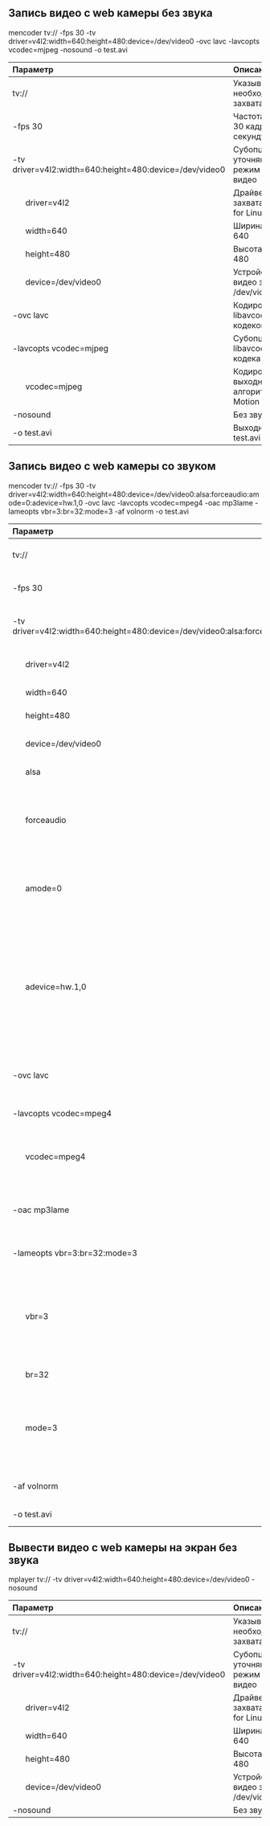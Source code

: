 ## Запись видео с web камеры без звука

mencoder tv:// -fps 30 -tv driver=v4l2:width=640:height=480:device=/dev/video0 -ovc lavc -lavcopts vcodec=mjpeg -nosound -o test.avi

| Параметр                                           | Описание                                                                      |
|:---------------------------------------------------|:------------------------------------------------------------------------------|
|tv://                                               | Указывает на необходимость захвата видео                                      |
|-fps 30                                             | Частота кадров 30 кадров в секунду                                            |
|-tv driver=v4l2:width=640:height=480:device=/dev/video0| Субопции уточняющие режим захвата видео                                    |
|&nbsp;&nbsp;&nbsp;&nbsp;&nbsp;&nbsp;driver=v4l2     | Драйвер видео захвата Video for Linux v.2                                     |
|&nbsp;&nbsp;&nbsp;&nbsp;&nbsp;&nbsp;width=640       | Ширина видео 640                                                              |
|&nbsp;&nbsp;&nbsp;&nbsp;&nbsp;&nbsp;height=480      | Высота видео 480                                                              |
|&nbsp;&nbsp;&nbsp;&nbsp;&nbsp;&nbsp;device=/dev/video0| Устройство видео захвата /dev/video0                                        |
|-ovc lavc                                           | Кодировать libavcodec кодеком                                                 |
|-lavcopts vcodec=mjpeg                              | Субопции libavcodec кодека                                                    |
|&nbsp;&nbsp;&nbsp;&nbsp;&nbsp;&nbsp;vcodec=mjpeg    | Кодировать выходной файл алгоритмом Motion JPEG                               |
|-nosound                                            | Без звука                                                                     |
|-o test.avi                                         | Выходной файл test.avi                                                        |

## Запись видео с web камеры со звуком

mencoder tv:// -fps 30 -tv driver=v4l2:width=640:height=480:device=/dev/video0:alsa:forceaudio:amode=0:adevice=hw.1,0 -ovc lavc -lavcopts vcodec=mpeg4 -oac mp3lame -lameopts vbr=3:br=32:mode=3 -af volnorm -o test.avi

| Параметр                                           | Описание                                                                      |
|:---------------------------------------------------|:------------------------------------------------------------------------------|
|tv://                                               | Указывает на необходимость захвата видео                                      |
|-fps 30                                             | Частота кадров 30 кадров в секунду                                            |
|-tv driver=v4l2:width=640:height=480:device=/dev/video0:alsa:forceaudio:amode=0:adevice=hw.1,0| Субопции уточняющие режим захвата видео |
|&nbsp;&nbsp;&nbsp;&nbsp;&nbsp;&nbsp;driver=v4l2     | Драйвер видео захвата Video for Linux v.2                                     |
|&nbsp;&nbsp;&nbsp;&nbsp;&nbsp;&nbsp;width=640       | Ширина видео 640                                                              |
|&nbsp;&nbsp;&nbsp;&nbsp;&nbsp;&nbsp;height=480      | Высота видео 480                                                              |
|&nbsp;&nbsp;&nbsp;&nbsp;&nbsp;&nbsp;device=/dev/video0| Устройство видео захвата /dev/video0                                        |
|&nbsp;&nbsp;&nbsp;&nbsp;&nbsp;&nbsp;alsa            | Захват звука через ALSA                                                       |
|&nbsp;&nbsp;&nbsp;&nbsp;&nbsp;&nbsp;forceaudio      | Указывает захватывать звук даже если v4l сообщает, что нет источников звука   |
|&nbsp;&nbsp;&nbsp;&nbsp;&nbsp;&nbsp;amode=0         | Аудио режим: моно<br>&nbsp;&nbsp;&nbsp;&nbsp;&nbsp;&nbsp;0: моно<br>&nbsp;&nbsp;&nbsp;&nbsp;&nbsp;&nbsp;1: стерео<br>&nbsp;&nbsp;&nbsp;&nbsp;&nbsp;&nbsp;2: язык 1<br>&nbsp;&nbsp;&nbsp;&nbsp;&nbsp;&nbsp;3: язык 2 |
|&nbsp;&nbsp;&nbsp;&nbsp;&nbsp;&nbsp;adevice=hw.1,0  | Устанавливает аудио устройство. \<значение\> должно быть /dev/xxx для OSS и аппаратный ID для ALSA. Вы должны заменить любые ':' на '.' в ID для ALSA. |
|-ovc lavc                                           | Кодировать видео libavcodec кодеком                                           |
|-lavcopts vcodec=mpeg4                              | Субопции libavcodec кодека                                                    |
|&nbsp;&nbsp;&nbsp;&nbsp;&nbsp;&nbsp;vcodec=mpeg4    | Кодировать выходной файл алгоритмом MPEG-4 (DivX 4/5)                         |
|-oac mp3lame                                        | Кодироват звук mp3lame cbr/abr/vbr MP3 using libmp3lame                       |
|-lameopts vbr=3:br=32:mode=3                        | Субопции mp3lame кодека                                                       |  
|&nbsp;&nbsp;&nbsp;&nbsp;&nbsp;&nbsp;vbr=3           | Метод переменного битпотока abr<br>&nbsp;&nbsp;&nbsp;&nbsp;&nbsp;&nbsp;0: cbr<br>&nbsp;&nbsp;&nbsp;&nbsp;&nbsp;&nbsp;1: mt<br>&nbsp;&nbsp;&nbsp;&nbsp;&nbsp;&nbsp;2: rh (по умолчанию)<br>&nbsp;&nbsp;&nbsp;&nbsp;&nbsp;&nbsp;3: abr<br>&nbsp;&nbsp;&nbsp;&nbsp;&nbsp;&nbsp;4: mtrh |
|&nbsp;&nbsp;&nbsp;&nbsp;&nbsp;&nbsp;br=32           | Битпоток звука 32 кбит/с                                                      |
|&nbsp;&nbsp;&nbsp;&nbsp;&nbsp;&nbsp;mode=3          | Режим звука моно<br>&nbsp;&nbsp;&nbsp;&nbsp;&nbsp;&nbsp;0: стерео<br>&nbsp;&nbsp;&nbsp;&nbsp;&nbsp;&nbsp;1: joint-стерео<br>2: двухканальный<br>&nbsp;&nbsp;&nbsp;&nbsp;&nbsp;&nbsp;3: моно |
|-af volnorm                                         | Выполнить нормализацию уровня звука                                           |
|-o test.avi                                         | Выходной файл test.avi                                                        |
  
## Вывести видео с web камеры на экран без звука

mplayer tv:// -tv driver=v4l2:width=640:height=480:device=/dev/video0 -nosound

| Параметр                                           | Описание                                                                      |
|:---------------------------------------------------|:------------------------------------------------------------------------------|
|tv://                                               | Указывает на необходимость захвата видео                                      |
|-tv driver=v4l2:width=640:height=480:device=/dev/video0| Субопции уточняющие режим захвата видео                                    |
|&nbsp;&nbsp;&nbsp;&nbsp;&nbsp;&nbsp;driver=v4l2     | Драйвер видео захвата Video for Linux v.2                                     |
|&nbsp;&nbsp;&nbsp;&nbsp;&nbsp;&nbsp;width=640       | Ширина видео 640                                                              |
|&nbsp;&nbsp;&nbsp;&nbsp;&nbsp;&nbsp;height=480      | Высота видео 480                                                              |
|&nbsp;&nbsp;&nbsp;&nbsp;&nbsp;&nbsp;device=/dev/video0| Устройство видео захвата /dev/video0                                        |
|-nosound                                            | Без звука                                                                     |




	  